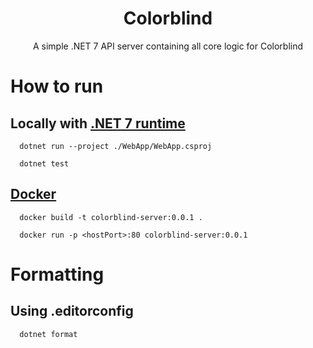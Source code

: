 <h1 align="center">Colorblind</h1>

<p align="center">A simple .NET 7 API server containing all core logic for Colorblind</p>

# How to run
## Locally with [.NET 7 runtime](https://dotnet.microsoft.com/en-us/download)
```
  dotnet run --project ./WebApp/WebApp.csproj
  
  dotnet test
```

## [Docker](https://docs.docker.com/get-docker/)

```
  docker build -t colorblind-server:0.0.1 .
  
  docker run -p <hostPort>:80 colorblind-server:0.0.1
```

# Formatting
## Using .editorconfig
```
  dotnet format
```
